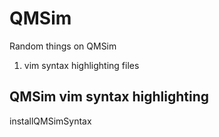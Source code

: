 # QMSim

Random things on QMSim

1) vim syntax highlighting files

## QMSim vim syntax highlighting

installQMSimSyntax



